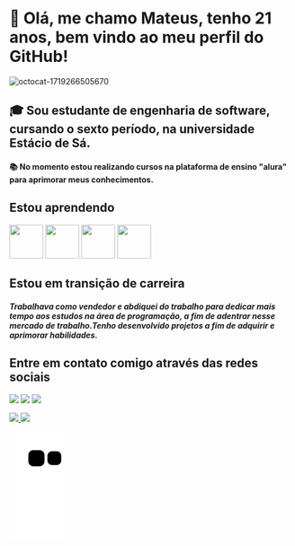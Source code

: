 # 👋 Olá, me chamo Mateus, tenho 21 anos, bem vindo ao meu perfil do GitHub! 
![octocat-1719266505670](https://github.com/MateusHenriqueOliveiraSantos/MateusHenriqueOliveiraSantos/assets/173493498/1cffd197-0313-4596-8f35-2d54972b10f6)
## 🎓 Sou estudante de engenharia de software, cursando o sexto período, na universidade Estácio de Sá. 
#### 📚 No momento estou realizando cursos na plataforma de ensino "alura" para aprimorar meus conhecimentos. 
## Estou aprendendo 
<img src="https://cdn.jsdelivr.net/gh/devicons/devicon@latest/icons/java/java-original.svg" width="60" height="60"/>   <img src="https://cdn.jsdelivr.net/gh/devicons/devicon@latest/icons/javascript/javascript-original.svg" width="60" height="60"/>  <img src="https://cdn.jsdelivr.net/gh/devicons/devicon@latest/icons/git/git-original.svg" width="60" height="60"/>   <img src="https://cdn.jsdelivr.net/gh/devicons/devicon@latest/icons/github/github-original.svg" width="60" height="60"/> 
## Estou em transição de carreira 
##### Trabalhava como vendedor e abdiquei do trabalho para dedicar mais tempo aos estudos na área de programação, a fim de adentrar nesse mercado de trabalho.Tenho desenvolvido projetos a fim de adquirir e aprimorar habilidades. 
## Entre em contato comigo através das redes sociais 
<a href="https://instagram.com/Mateus_henrique_oliver" target="_blank"><img loading="lazy" src="https://img.shields.io/badge/-Instagram-%23E4405F?style=for-the-badge&logo=instagram&logoColor=white" target="_blank"></a>   <a href = "mailto:mateushenriqueo.santos@gmail.com"><img loading="lazy" src="https://img.shields.io/badge/Gmail-D14836?style=for-the-badge&logo=gmail&logoColor=white" target="_blank"></a>   <a href="https://www.linkedin.com/in/mateus-henrique-oliveira-santos-075109317" target="_blank"><img loading="lazy" src="https://img.shields.io/badge/-LinkedIn-%230077B5?style=for-the-badge&logo=linkedin&logoColor=white" target="_blank"></a>
<div>
  <a href="https://github.com/MateusHenriqueOliveiraSantos">
  <img loading="lazy" height="180em" src="https://github-readme-stats.vercel.app/api/top-langs/?username=MateusHenriqueOliveiraSantos&layout=compact&langs_count=7&theme=dracula"/> 
<img loading="lazy" height="180em" src="https://github-readme-stats.vercel.app/api?username=MateusHenriqueOliveiraSantos&show_icons=true&theme=dracula&include_all_commits=true&count_private=true"/>
</div>

![Snake animation](https://github.com/MateusHenriqueOliveiraSantos/MateusHenriqueOliveiraSantos/blob/output/github-contribution-grid-snake.svg)
